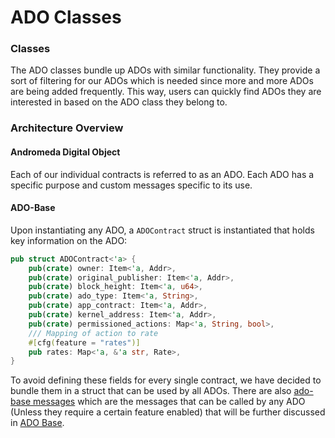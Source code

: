 # ADO Classes

### Classes

The ADO classes bundle up ADOs with similar functionality. They provide a sort of filtering for our ADOs which is needed since more and more ADOs are being added frequently. This way, users can quickly find ADOs they are interested in based on the ADO class they belong to.

### Architecture Overview

#### Andromeda Digital Object

Each of our individual contracts is referred to as an ADO. Each ADO has a specific purpose and custom messages specific to its use.

#### ADO-Base

Upon instantiating any ADO, a `ADOContract` struct is instantiated that holds key information on the ADO:

```rust
pub struct ADOContract<'a> {
    pub(crate) owner: Item<'a, Addr>,
    pub(crate) original_publisher: Item<'a, Addr>,
    pub(crate) block_height: Item<'a, u64>,
    pub(crate) ado_type: Item<'a, String>,
    pub(crate) app_contract: Item<'a, Addr>,
    pub(crate) kernel_address: Item<'a, Addr>,
    pub(crate) permissioned_actions: Map<'a, String, bool>,
    /// Mapping of action to rate
    #[cfg(feature = "rates")]
    pub rates: Map<'a, &'a str, Rate>,
}
```

To avoid defining these fields for every single contract, we have decided to bundle them in a struct that can be used by all ADOs. There are also [ado-base messages](broken-reference) which are the messages that can be called by any ADO (Unless they require a certain feature enabled) that will be further discussed in [ADO Base](broken-reference).
